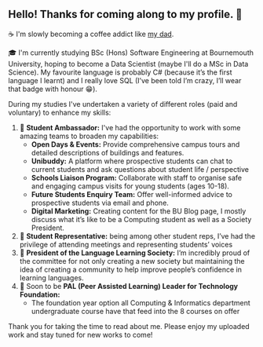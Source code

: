 ## Hello! Thanks for coming along to my profile. 🐉
☕ I'm slowly becoming a coffee addict like [my dad](https://github.com/M1XZG).

🎓 I'm currently studying BSc (Hons) Software Engineering at Bournemouth University, hoping to become a Data Scientist (maybe I'll do a MSc in Data Science). My favourite language is probably C# (because it’s the first language I learnt) and I really love SQL (I’ve been told I’m crazy, I’ll wear that badge with honour 😁).

During my studies I've undertaken a variety of different roles (paid and voluntary) to enhance my skills:
1. 🌸 **Student Ambassador:** I've had the opportunity to work with some amazing teams to broaden my capabilities:
    - **Open Days & Events:** Provide comprehensive campus tours and detailed descriptions of buildings and features.
    - **Unibuddy:** A platform where prospective students can chat to current students and ask questions about student life / perspective
    - **Schools Liaison Program:** Collaborate with staff to organise safe and engaging campus visits for young students (ages 10-18).
    - **Future Students Enquiry Team:** Offer well-informed advice to prospective students via email and phone.
    - **Digital Marketing:** Creating content for the BU Blog page, I mostly discuss what it’s like to be a Computing student as well as a Society President.
2. 📢 **Student Representative:** being among other student reps, I’ve had the privilege of attending meetings and representing students’ voices
3. 💬 **President of the Language Learning Society:** I’m incredibly proud of the committee for not only creating a new society but maintaining the idea of creating a community to help improve people’s confidence in learning languages.
4. 🔰 Soon to be **PAL (Peer Assisted Learning) Leader for Technology Foundation:**
    - The foundation year option all Computing & Informatics department undergraduate course have that feed into the 8 courses on offer

Thank you for taking the time to read about me. Please enjoy my uploaded work and stay tuned for new works to come!
